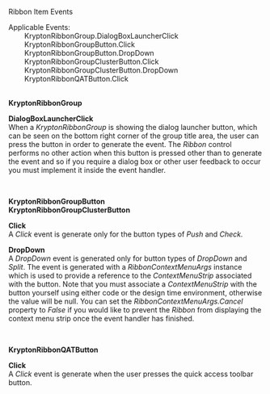 Ribbon Item Events  
  
Applicable Events:  
        KryptonRibbonGroup.DialogBoxLauncherClick  
        KryptonRibbonGroupButton.Click  
        KryptonRibbonGroupButton.DropDown  
        KryptonRibbonGroupClusterButton.Click  
        KryptonRibbonGroupClusterButton.DropDown  
        KryptonRibbonQATButton.Click  
 

**KryptonRibbonGroup**

**DialogBoxLauncherClick**  
When a *KryptonRibbonGroup* is showing the dialog launcher button, which can be
seen on the bottom right corner of the group title area, the user can press the
button in order to generate the event. The *Ribbon* control performs no other
action when this button is pressed other than to generate the event and so if
you require a dialog box or other user feedback to occur you must implement it
inside the event handler.

 

**KryptonRibbonGroupButton**  
**KryptonRibbonGroupClusterButton**

**Click**  
A *Click* event is generate only for the button types of *Push* and *Check.*

**DropDown**  
A *DropDown* event is generated only for button types of *DropDown* and *Split*.
The event is generated with a *RibbonContextMenuArgs* instance which is used to
provide a reference to the *ContextMenuStrip* associated with the button. Note
that you must associate a *ContextMenuStrip* with the button yourself using
either code or the design time environment, otherwise the value will be null.
You can set the *RibbonContextMenuArgs.Cancel* property to *False* if you would
like to prevent the *Ribbon* from displaying the context menu strip once the
event handler has finished.

 

**KryptonRibbonQATButton**

**Click**  
A *Click* event is generate when the user presses the quick access toolbar
button.
